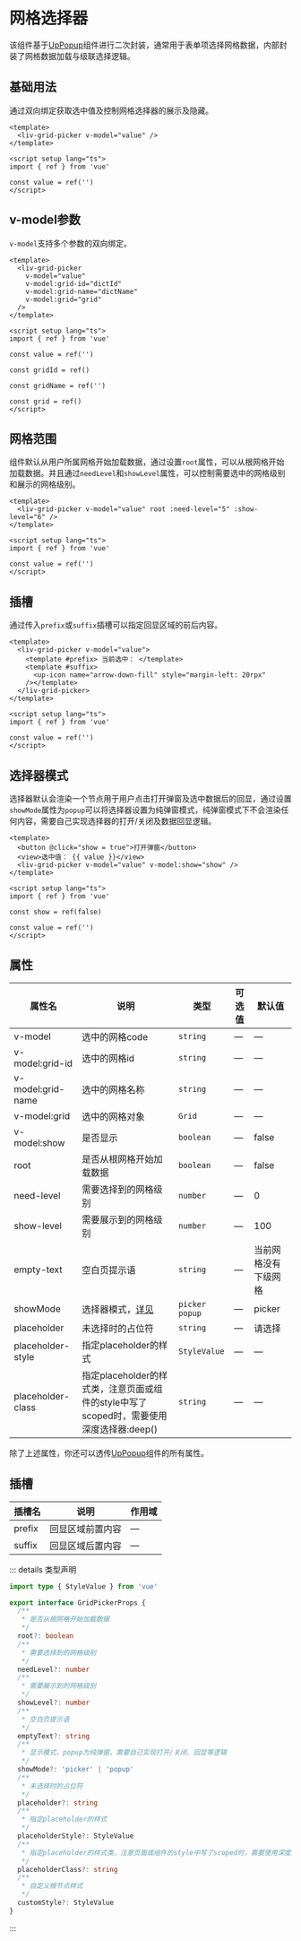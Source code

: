 # 网格选择器

该组件基于[UpPopup](https://uiadmin.net/uview-plus/components/popup.html)组件进行二次封装，通常用于表单项选择网格数据，内部封装了网格数据加载与级联选择逻辑。

## 基础用法

通过双向绑定获取选中值及控制网格选择器的展示及隐藏。

```vue
<template>
  <liv-grid-picker v-model="value" />
</template>

<script setup lang="ts">
import { ref } from 'vue'

const value = ref('')
</script>
```

## v-model参数

`v-model`支持多个参数的双向绑定。

```vue
<template>
  <liv-grid-picker
    v-model="value"
    v-model:grid-id="dictId"
    v-model:grid-name="dictName"
    v-model:grid="grid"
  />
</template>

<script setup lang="ts">
import { ref } from 'vue'

const value = ref('')

const gridId = ref()

const gridName = ref('')

const grid = ref()
</script>
```

## 网格范围

组件默认从用户所属网格开始加载数据，通过设置`root`属性，可以从根网格开始加载数据。并且通过`needLevel`和`showLevel`属性，可以控制需要选中的网格级别和展示的网格级别。

```vue
<template>
  <liv-grid-picker v-model="value" root :need-level="5" :show-level="6" />
</template>

<script setup lang="ts">
import { ref } from 'vue'

const value = ref('')
</script>
```

## 插槽

通过传入`prefix`或`suffix`插槽可以指定回显区域的前后内容。

```vue
<template>
  <liv-grid-picker v-model="value">
    <template #prefix> 当前选中： </template>
    <template #suffix>
      <up-icon name="arrow-down-fill" style="margin-left: 20rpx"
    /></template>
  </liv-grid-picker>
</template>

<script setup lang="ts">
import { ref } from 'vue'

const value = ref('')
</script>
```

## 选择器模式

选择器默认会渲染一个节点用于用户点击打开弹窗及选中数据后的回显，通过设置`showMode`属性为`popup`可以将选择器设置为纯弹窗模式，纯弹窗模式下不会渲染任何内容，需要自己实现选择器的打开/关闭及数据回显逻辑。

```vue
<template>
  <button @click="show = true">打开弹窗</button>
  <view>选中值： {{ value }}</view>
  <liv-grid-picker v-model="value" v-model:show="show" />
</template>

<script setup lang="ts">
import { ref } from 'vue'

const show = ref(false)

const value = ref('')
</script>
```

## 属性

| 属性名            | 说明                                                                                    | 类型             | 可选值 | 默认值               |
| ----------------- | --------------------------------------------------------------------------------------- | ---------------- | ------ | -------------------- |
| v-model           | 选中的网格code                                                                          | `string`         | —      | —                    |
| v-model:grid-id   | 选中的网格id                                                                            | `string`         | —      | —                    |
| v-model:grid-name | 选中的网格名称                                                                          | `string`         | —      | —                    |
| v-model:grid      | 选中的网格对象                                                                          | `Grid`           | —      | —                    |
| v-model:show      | 是否显示                                                                                | `boolean`        | —      | false                |
| root              | 是否从根网格开始加载数据                                                                | `boolean`        | —      | false                |
| need-level        | 需要选择到的网格级别                                                                    | `number`         | —      | 0                    |
| show-level        | 需要展示到的网格级别                                                                    | `number`         | —      | 100                  |
| empty-text        | 空白页提示语                                                                            | `string`         | —      | 当前网格没有下级网格 |
| showMode          | 选择器模式，[详见](#选择器模式)                                                         | `picker` `popup` | —      | picker               |
| placeholder       | 未选择时的占位符                                                                        | `string`         | —      | 请选择               |
| placeholder-style | 指定placeholder的样式                                                                   | `StyleValue`     | —      | —                    |
| placeholder-class | 指定placeholder的样式类，注意页面或组件的style中写了scoped时，需要使用深度选择器:deep() | `string`         | —      | —                    |

除了上述属性，你还可以透传[UpPopup](https://uiadmin.net/uview-plus/components/popup.html#props)组件的所有属性。

## 插槽

| 插槽名 | 说明             | 作用域 |
| ------ | ---------------- | ------ |
| prefix | 回显区域前置内容 | —      |
| suffix | 回显区域后置内容 | —      |

::: details 类型声明

```ts
import type { StyleValue } from 'vue'

export interface GridPickerProps {
  /**
   * 是否从根网格开始加载数据
   */
  root?: boolean
  /**
   * 需要选择到的网格级别
   */
  needLevel?: number
  /**
   * 需要展示到的网格级别
   */
  showLevel?: number
  /**
   * 空白页提示语
   */
  emptyText?: string
  /**
   * 显示模式，popup为纯弹窗，需要自己实现打开/关闭、回显等逻辑
   */
  showMode?: 'picker' | 'popup'
  /**
   * 未选择时的占位符
   */
  placeholder?: string
  /**
   * 指定placeholder的样式
   */
  placeholderStyle?: StyleValue
  /**
   * 指定placeholder的样式类，注意页面或组件的style中写了scoped时，需要使用深度选择器:deep()
   */
  placeholderClass?: string
  /**
   * 自定义根节点样式
   */
  customStyle?: StyleValue
}
```

:::
